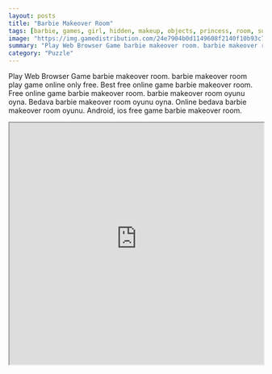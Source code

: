 ```yaml
---
layout: posts
title: "Barbie Makeover Room"
tags: [barbie, games, girl, hidden, makeup, objects, princess, room, super, free, online, games, oyna, game, free, games, play, play, games]
image: "https://img.gamedistribution.com/24e7904b0d1149608f2140f10b93c717.jpg"
summary: "Play Web Browser Game barbie makeover room. barbie makeover room play game online only free. Best free online game barbie makeover room. Free online game barbie makeover room. barbie makeover room oyunu oyna. Bedava barbie makeover room oyunu oyna. Online bedava barbie makeover room oyunu. Android, ios free game barbie makeover room."
category: "Puzzle"
---
```


Play Web Browser Game barbie makeover room. barbie makeover room play game online only free. Best free online game barbie makeover room. Free online game barbie makeover room. barbie makeover room oyunu oyna. Bedava barbie makeover room oyunu oyna. Online bedava barbie makeover room oyunu. Android, ios free game barbie makeover room.

<iframe width="100%" height="480px;" src="https://flash.gamedistribution.com?game=24e7904b0d1149608f2140f10b93c717"></iframe>